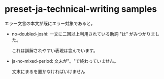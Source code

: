 # preset-ja-technical-writing samples

エラー文言の本文が既にエラー対象であると。

* no-doubled-joshi: 一文に二回以上利用されている助詞 "は" がみつかりました。

    これは誤解されやすい表現は含んでいます。

* ja-no-mixed-period: 文末が"。"で終わっていません。

    文末にまるを置かなければいけません

